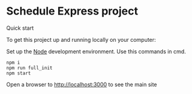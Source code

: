# Schedule Express project

Quick start

To get this project up and running locally on your computer:

Set up the [Node](https://nodejs.org/en/) development environment.
Use this commands in cmd.

```
npm i
npm run full_init
npm start
```

Open a browser to [http://localhost:3000](http://localhost:3000) to see the main site